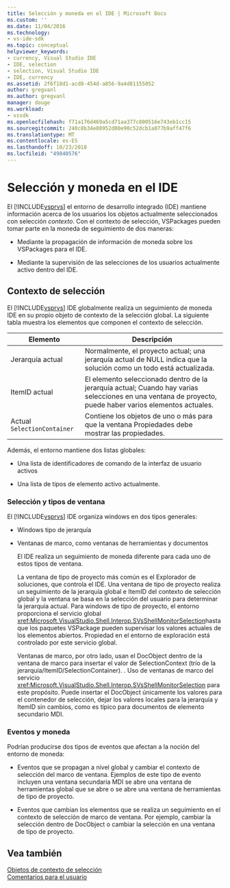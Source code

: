 ```yaml
---
title: Selección y moneda en el IDE | Microsoft Docs
ms.custom: ''
ms.date: 11/04/2016
ms.technology:
- vs-ide-sdk
ms.topic: conceptual
helpviewer_keywords:
- currency, Visual Studio IDE
- IDE, selection
- selection, Visual Studio IDE
- IDE, currency
ms.assetid: 2f6f18d1-acd8-454d-a856-9a4d81155052
author: gregvanl
ms.author: gregvanl
manager: douge
ms.workload:
- vssdk
ms.openlocfilehash: f71a176d469a5cd71aa377c800516e743eb1cc15
ms.sourcegitcommit: 240c8b34e80952d00e90c52dcb1a077b9aff47f6
ms.translationtype: MT
ms.contentlocale: es-ES
ms.lasthandoff: 10/23/2018
ms.locfileid: "49840576"
---
```

# <a name="selection-and-currency-in-the-ide"></a>Selección y moneda en el IDE
El [!INCLUDE[vsprvs](../../code-quality/includes/vsprvs_md.md)] el entorno de desarrollo integrado (IDE) mantiene información acerca de los usuarios los objetos actualmente seleccionados con selección *contexto*. Con el contexto de selección, VSPackages pueden tomar parte en la moneda de seguimiento de dos maneras:  
  
-   Mediante la propagación de información de moneda sobre los VSPackages para el IDE.  
  
-   Mediante la supervisión de las selecciones de los usuarios actualmente activo dentro del IDE.  
  
## <a name="selection-context"></a>Contexto de selección  
 El [!INCLUDE[vsprvs](../../code-quality/includes/vsprvs_md.md)] IDE globalmente realiza un seguimiento de moneda IDE en su propio objeto de contexto de la selección global. La siguiente tabla muestra los elementos que componen el contexto de selección.  
  
|Elemento|Descripción|  
|-------------|-----------------|  
|Jerarquía actual|Normalmente, el proyecto actual; una jerarquía actual de NULL indica que la solución como un todo está actualizada.|  
|ItemID actual|El elemento seleccionado dentro de la jerarquía actual; Cuando hay varias selecciones en una ventana de proyecto, puede haber varios elementos actuales.|  
|Actual `SelectionContainer`|Contiene los objetos de uno o más para que la ventana Propiedades debe mostrar las propiedades.|  
  
 Además, el entorno mantiene dos listas globales:  
  
-   Una lista de identificadores de comando de la interfaz de usuario activos  
  
-   Una lista de tipos de elemento activo actualmente.  
  
### <a name="window-types-and-selection"></a>Selección y tipos de ventana  
 El [!INCLUDE[vsprvs](../../code-quality/includes/vsprvs_md.md)] IDE organiza windows en dos tipos generales:  
  
- Windows tipo de jerarquía  
  
- Ventanas de marco, como ventanas de herramientas y documentos  
  
  El IDE realiza un seguimiento de moneda diferente para cada uno de estos tipos de ventana.  
  
  La ventana de tipo de proyecto más común es el Explorador de soluciones, que controla el IDE. Una ventana de tipo de proyecto realiza un seguimiento de la jerarquía global e ItemID del contexto de selección global y la ventana se basa en la selección del usuario para determinar la jerarquía actual. Para windows de tipo de proyecto, el entorno proporciona el servicio global <xref:Microsoft.VisualStudio.Shell.Interop.SVsShellMonitorSelection>hasta que los paquetes VSPackage pueden supervisar los valores actuales de los elementos abiertos. Propiedad en el entorno de exploración está controlado por este servicio global.  
  
  Ventanas de marco, por otro lado, usan el DocObject dentro de la ventana de marco para insertar el valor de SelectionContext (trío de la jerarquía/ItemID/SelectionContainer). . Uso de ventanas de marco del servicio <xref:Microsoft.VisualStudio.Shell.Interop.SVsShellMonitorSelection> para este propósito. Puede insertar el DocObject únicamente los valores para el contenedor de selección, dejar los valores locales para la jerarquía y ItemID sin cambios, como es típico para documentos de elemento secundario MDI.  
  
### <a name="events-and-currency"></a>Eventos y moneda  
 Podrían producirse dos tipos de eventos que afectan a la noción del entorno de moneda:  
  
-   Eventos que se propagan a nivel global y cambiar el contexto de selección del marco de ventana. Ejemplos de este tipo de evento incluyen una ventana secundaria MDI se abre una ventana de herramientas global que se abre o se abre una ventana de herramientas de tipo de proyecto.  
  
-   Eventos que cambian los elementos que se realiza un seguimiento en el contexto de selección de marco de ventana. Por ejemplo, cambiar la selección dentro de DocObject o cambiar la selección en una ventana de tipo de proyecto.  
  
## <a name="see-also"></a>Vea también  
 [Objetos de contexto de selección](../../extensibility/internals/selection-context-objects.md)   
 [Comentarios para el usuario](../../extensibility/internals/feedback-to-the-user.md)